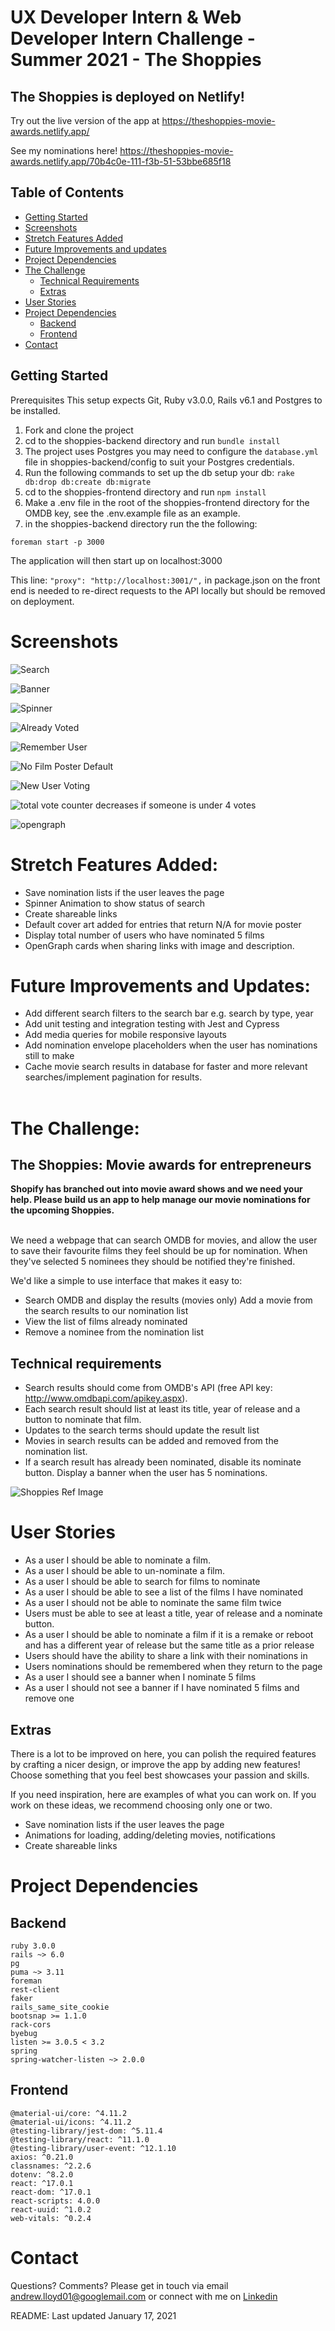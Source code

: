# UX Developer Intern & Web Developer Intern Challenge - Summer 2021 - The Shoppies

## The Shoppies is deployed on Netlify!

Try out the live version of the app at https://theshoppies-movie-awards.netlify.app/

See my nominations here! https://theshoppies-movie-awards.netlify.app/70b4c0e-111-f3b-51-53bbe685f18

## Table of Contents

- [Getting Started](#Getting-Started)
- [Screenshots](#Screenshots)
- [Stretch Features Added](#Stretch-Features-Added)
- [Future Improvements and updates](#Future-Improvements-and-updates)
- [Project Dependencies](#Project-Dependencies)
- [The Challenge](#The-Challenge)
  - [Technical Requirements](#Technical-requirements)
  - [Extras](#Extras)
- [User Stories](#User-Stories)
- [Project Dependencies](#Project-Dependencies)
  - [Backend](#Backend)
  - [Frontend](#Frontend)
- [Contact](#Contact)

## Getting Started

Prerequisites
This setup expects Git, Ruby v3.0.0, Rails v6.1 and Postgres to be installed.

1. Fork and clone the project
2. cd to the shoppies-backend directory and run `bundle install`
3. The project uses Postgres you may need to configure the `database.yml` file in shoppies-backend/config to suit your Postgres credentials.
4. Run the following commands to set up the db setup your db: `rake db:drop db:create db:migrate`
5. cd to the shoppies-frontend directory and run `npm install`
6. Make a .env file in the root of the shoppies-frontend directory for the OMDB key, see the .env.example file as an example.
7. in the shoppies-backend directory run the the following:

`foreman start -p 3000`

The application will then start up on localhost:3000

This line: `"proxy": "http://localhost:3001/",` in package.json on the front end is needed to re-direct requests to the API locally but should be removed on deployment.

# Screenshots

![Search](docs/search.gif)

![Banner](docs/banner.gif)

![Spinner](docs/spinner.gif)

![Already Voted](docs/alreadyvoted.gif)

![Remember User](docs/rememberuser.gif)

![No Film Poster Default](docs/defaultimage.gif)

![New User Voting](docs/newuservoting.gif)

![total vote counter decreases if someone is under 4 votes](docs/removevotecounter.gif)

![opengraph](docs/opengraph.gif)

# Stretch Features Added:

- Save nomination lists if the user leaves the page
- Spinner Animation to show status of search
- Create shareable links
- Default cover art added for entries that return N/A for movie poster
- Display total number of users who have nominated 5 films
- OpenGraph cards when sharing links with image and description.
  <br>

# Future Improvements and Updates:

- Add different search filters to the search bar e.g. search by type, year
- Add unit testing and integration testing with Jest and Cypress
- Add media queries for mobile responsive layouts
- Add nomination envelope placeholders when the user has nominations still to make
- Cache movie search results in database for faster and more relevant searches/implement pagination for results.
  <br>
  <br>

# The Challenge:

## The Shoppies: Movie awards for entrepreneurs

<b>Shopify has branched out into movie award shows and we need your help. Please build us an app to help manage our movie nominations for the upcoming Shoppies.</b>
<br></br>

We need a webpage that can search OMDB for movies, and allow the user to save their favourite films they feel should be up for nomination. When they've selected 5 nominees they should be notified they're finished.

We'd like a simple to use interface that makes it easy to:

- Search OMDB and display the results (movies only)
  Add a movie from the search results to our nomination list
- View the list of films already nominated
- Remove a nominee from the nomination list

## Technical requirements

- Search results should come from OMDB's API (free API key: http://www.omdbapi.com/apikey.aspx).
- Each search result should list at least its title, year of release and a button to nominate that film.
- Updates to the search terms should update the result list
- Movies in search results can be added and removed from the nomination list.
- If a search result has already been nominated, disable its nominate button.
  Display a banner when the user has 5 nominations.

![Shoppies Ref Image](docs/Shoppies.png)

# User Stories

- As a user I should be able to nominate a film.
- As a user I should be able to un-nominate a film.
- As a user I should be able to search for films to nominate
- As a user I should be able to see a list of the films I have nominated
- As a user I should not be able to nominate the same film twice
- Users must be able to see at least a title, year of release and a nominate button.
- As a user I should be able to nominate a film if it is a remake or reboot and has a different year of release but the same title as a prior release
- Users should have the ability to share a link with their nominations in
- Users nominations should be remembered when they return to the page
- As a user I should see a banner when I nominate 5 films
- As a user I should not see a banner if I have nominated 5 films and remove one

## Extras

There is a lot to be improved on here, you can polish the required features by crafting a nicer design, or improve the app by adding new features! Choose something that you feel best showcases your passion and skills.

If you need inspiration, here are examples of what you can work on. If you work on these ideas, we recommend choosing only one or two.

- Save nomination lists if the user leaves the page
- Animations for loading, adding/deleting movies, notifications
- Create shareable links

# Project Dependencies

## Backend

    ruby 3.0.0
    rails ~> 6.0
    pg
    puma ~> 3.11
    foreman
    rest-client
    faker
    rails_same_site_cookie
    bootsnap >= 1.1.0
    rack-cors
    byebug
    listen >= 3.0.5 < 3.2
    spring
    spring-watcher-listen ~> 2.0.0

## Frontend

    @material-ui/core: ^4.11.2
    @material-ui/icons: ^4.11.2
    @testing-library/jest-dom: ^5.11.4
    @testing-library/react: ^11.1.0
    @testing-library/user-event: ^12.1.10
    axios: ^0.21.0
    classnames: ^2.2.6
    dotenv: ^8.2.0
    react: ^17.0.1
    react-dom: ^17.0.1
    react-scripts: 4.0.0
    react-uuid: ^1.0.2
    web-vitals: ^0.2.4

# Contact

Questions? Comments? Please get in touch via email andrew.lloyd01@googlemail.com or connect with me on [Linkedin](https://www.linkedin.com/in/andrewlloyd01/)

README: Last updated January 17, 2021
